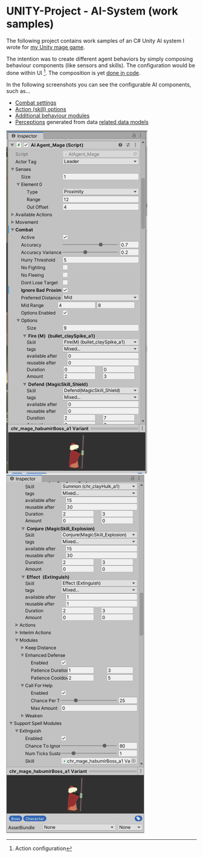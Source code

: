 # UNITY-Project - AI-System (work samples)

The following project contains work samples of an C# Unity AI system I wrote for [my Unity mage game](https://spiele-oder-so.de/mage-game.html).

The intention was to create different agent behaviors by simply composing behaviour components (like sensors and skills).
The configuration would be done within UI [^1]. The composition is yet [done in code](./Source/Agents/Citizen/AIAgent_CartAnimal.cs).

[^1]: Action configuration

In the following screenshots you can see the configurable AI components, such as...

- [Combat settings](./Source/Data/AICombatSettings.cs)
- [Action (skill) options](./Source/Data/AIActionOption.cs)
- [Additional behaviour modules](./Source/Data/Modules)
- [Perceptions](./Source/Perception/ProximityPerception.cs) generated from data [related data models](./Source/Data/PerceptionData.cs)

![Image 1](./Images/AgentConfiguration_Mage_1.png)
![Image 2](./Images/AgentConfiguration_Mage_2.png)
